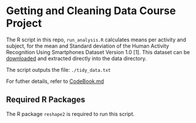 # Getting and Cleaning Data Course Project

The R script in this repo, `run_analysis.R` calculates means per activity and subject, for the mean and Standard deviation of the Human Activity Recognition Using Smartphones Dataset Version 1.0 [1]. This dataset can be [downloaded](https://d396qusza40orc.cloudfront.net/getdata%2Fprojectfiles%2FUCI%20HAR%20Dataset.zip) and extracted directly into the data directory.


The script outputs the file: `./tidy_data.txt`

For futher details, refer to [CodeBook.md](CookBook.md)


## Required R Packages

The R package `reshape2` is required to run this script.